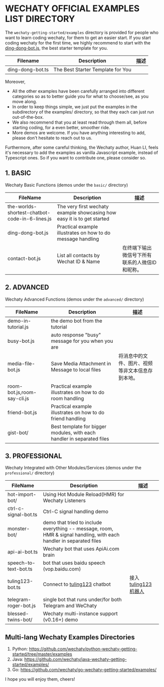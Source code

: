 # WECHATY OFFICIAL EXAMPLES LIST DIRECTORY

The `wechaty-getting-started/examples` directory is provided for people who want to learn coding wechaty, for them to get an easier start. If you start coding wechaty for the first time, we highly recommend to start with the [ding-dong-bot.js](basic/ding-dong-bot.js), the best starter template for you.

| Filename         | Description | 描述 |
| ---              | ---         | ---         |
| ding-dong-bot.ts | The Best Starter Template for You | |

Moreover,

- All the other examples have been carefully arranged into different categories so as to better guide you for what to choose/see, as you move along.
- In order to keep things simple, we just put the examples in the subdirectory of the examples/ directory, so that they each can just run out-of-the-box.
- We also recommend that you at least read through them all, before starting coding, for a even better, smoother ride.
- More demos are welcome. If you have anything interesting to add, please don't hesitate to reach out to us.

Furthermore, after some careful thinking, the Wechaty author, Huan LI, feels it's necessary to add the examples as vanilla Javascript example, instead of Typescript ones. So if you want to contribute one, please consider so. 

## 1. BASIC

Wechaty Basic Functions (demos under the `basic/` directory)

| FileName            | Description | 描述 |
| ---                 | ---   | ---         |
| the-worlds-shortest-chatbot-code-in-6-lines.js | The very first wechaty example showcasing how easy it is to get started | |
| ding-dong-bot.js | Practical example illustrates on how to do message handling | |
| contact-bot.js      | List all contacts by Wechat ID & Name | 在终端下输出微信号下所有联系的人微信ID和昵称。|

## 2. ADVANCED

Wechaty Advanced Functions (demos under the `advanced/` directory)

| FileName            | Description | 描述 |
| ---                 | ---   | ---         |
| demo-in-tutorial.js | the demo bot from the tutorial | |
| busy-bot.js | auto response "busy" message for you when you are | |
| media-file-bot.js   | Save Media Attachment in Message to local files | 将消息中的文件、图片、视频等非文本信息存到本地。 |
| room-bot.js,room-say-cli.js | Practical example illustrates on how to do room handling | |
| friend-bot.js | Practical example illustrates on how to do friend handling | |
| gist-bot/ | Best template for bigger modules, with each handler in separated files | |

## 3. PROFESSIONAL

Wechaty Integrated with Other Modules/Services (demos under the `professional/` directory)

| FileName            | Description | 描述 |
| ---                 | ---   | ---         |
| hot-import-bot/ | Using Hot Module Reload(HMR) for Wechaty Listeners |  |
| ctrl-c-signal-bot.ts | Ctrl-C signal handling demo | |
| monster-bot/ | demo that tried to include everything -- message, room, HMR & signal handling, with each handler in separated files  |  |
| api-ai-bot.ts | Wechaty bot that uses ApiAi.com brain |  |
| speech-to-text-bot.ts | bot that uses baidu speech (vop.baidu.com) |  |
| tuling123-bot.ts    | Connect to [tuling123](http://www.tuling123.com/) chatbot | 接入[tuling123机器人](http://www.tuling123.com/) |
| telegram-roger-bot.js | single bot that runs under/for both Telegram and WeChaty  |  |
| blessed-twins-bot/ | Wechaty multi-instance support (v0.16+) demo |  |

## Multi-lang Wechaty Examples Directories

1. Python: <https://github.com/wechaty/python-wechaty-getting-started/tree/master/examples>
1. Java: <https://github.com/wechaty/java-wechaty-getting-started/examples/>
1. Go: <https://github.com/wechaty/go-wechaty-getting-started/examples/>

I hope you will enjoy them, cheers!

